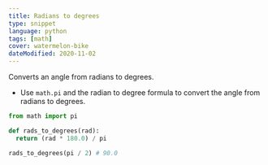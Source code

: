 ```yaml
---
title: Radians to degrees
type: snippet
language: python
tags: [math]
cover: watermelon-bike
dateModified: 2020-11-02
---
```


Converts an angle from radians to degrees.

- Use `math.pi` and the radian to degree formula to convert the angle from radians to degrees.

```py
from math import pi

def rads_to_degrees(rad):
  return (rad * 180.0) / pi

rads_to_degrees(pi / 2) # 90.0
```
